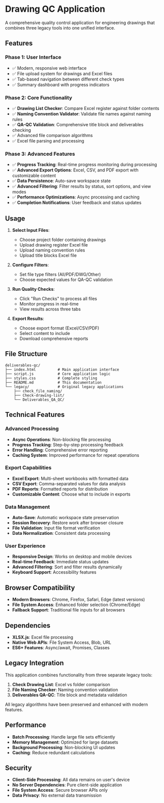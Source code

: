 # Drawing QC Application

A comprehensive quality control application for engineering drawings that combines three legacy tools into one unified interface.

## Features

### Phase 1: User Interface
- ✅ Modern, responsive web interface
- ✅ File upload system for drawings and Excel files
- ✅ Tab-based navigation between different check types
- ✅ Summary dashboard with progress indicators

### Phase 2: Core Functionality
- ✅ **Drawing List Checker**: Compare Excel register against folder contents
- ✅ **Naming Convention Validator**: Validate file names against naming rules
- ✅ **QA-QC Validation**: Comprehensive title block and deliverables checking
- ✅ Advanced file comparison algorithms
- ✅ Excel file parsing and processing

### Phase 3: Advanced Features
- ✅ **Progress Tracking**: Real-time progress monitoring during processing
- ✅ **Advanced Export Options**: Excel, CSV, and PDF export with customizable content
- ✅ **Data Persistence**: Auto-save workspace state
- ✅ **Advanced Filtering**: Filter results by status, sort options, and view modes
- ✅ **Performance Optimizations**: Async processing and caching
- ✅ **Completion Notifications**: User feedback and status updates

## Usage

1. **Select Input Files**:
   - Choose project folder containing drawings
   - Upload drawing register Excel file
   - Upload naming convention rules
   - Upload title blocks Excel file

2. **Configure Filters**:
   - Set file type filters (All/PDF/DWG/Other)
   - Choose expected values for QA-QC validation

3. **Run Quality Checks**:
   - Click "Run Checks" to process all files
   - Monitor progress in real-time
   - View results across three tabs

4. **Export Results**:
   - Choose export format (Excel/CSV/PDF)
   - Select content to include
   - Download comprehensive reports

## File Structure

```
deliverables-qc/
├── index.html          # Main application interface
├── script.js           # Core application logic
├── styles.css          # Complete styling
├── README.md           # This documentation
└── legacy/             # Original legacy applications
    ├── check_file_naming/
    ├── Check-drawing-list/
    └── Deliverables_QA_QC/
```

## Technical Features

### Advanced Processing
- **Async Operations**: Non-blocking file processing
- **Progress Tracking**: Step-by-step processing feedback
- **Error Handling**: Comprehensive error reporting
- **Caching System**: Improved performance for repeat operations

### Export Capabilities
- **Excel Export**: Multi-sheet workbooks with formatted data
- **CSV Export**: Comma-separated values for data analysis
- **PDF Reports**: Formatted reports for distribution
- **Customizable Content**: Choose what to include in exports

### Data Management
- **Auto-Save**: Automatic workspace state preservation
- **Session Recovery**: Restore work after browser closure
- **File Validation**: Input file format verification
- **Data Normalization**: Consistent data processing

### User Experience
- **Responsive Design**: Works on desktop and mobile devices
- **Real-time Feedback**: Immediate status updates
- **Advanced Filtering**: Sort and filter results dynamically
- **Keyboard Support**: Accessibility features

## Browser Compatibility

- **Modern Browsers**: Chrome, Firefox, Safari, Edge (latest versions)
- **File System Access**: Enhanced folder selection (Chrome/Edge)
- **Fallback Support**: Traditional file inputs for all browsers

## Dependencies

- **XLSX.js**: Excel file processing
- **Native Web APIs**: File System Access, Blob, URL
- **ES6+ Features**: Async/await, Promises, Classes

## Legacy Integration

This application combines functionality from three separate legacy tools:
1. **Check Drawing List**: Excel vs folder comparison
2. **File Naming Checker**: Naming convention validation
3. **Deliverables QA-QC**: Title block and metadata validation

All legacy algorithms have been preserved and enhanced with modern features.

## Performance

- **Batch Processing**: Handle large file sets efficiently
- **Memory Management**: Optimized for large datasets
- **Background Processing**: Non-blocking UI updates
- **Caching**: Reduce redundant calculations

## Security

- **Client-Side Processing**: All data remains on user's device
- **No Server Dependencies**: Pure client-side application
- **File System Access**: Secure browser APIs only
- **Data Privacy**: No external data transmission
